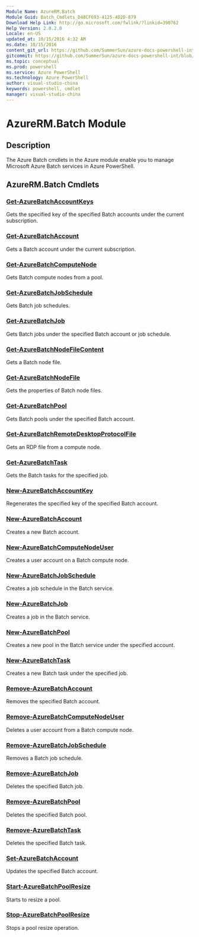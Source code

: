 ```yaml
---
Module Name: AzureRM.Batch
Module Guid: Batch_Cmdlets_D48CF693-4125-4D2D-879
Download Help Link: http://go.microsoft.com/fwlink/?linkid=390762
Help Version: 2.0.2.0
Locale: en-US
updated_at: 10/15/2016 4:32 AM
ms.date: 10/15/2016
content_git_url: https://github.com/SummerSun/azure-docs-powershell-int/blob/master/azureps-cmdlets-docs/ResourceManager/AzureRM.Batch/v0.9.8/CmdletMDs/AzureRM.Batch.md
gitcommit: https://github.com/SummerSun/azure-docs-powershell-int/blob/1bfd8e268acfc1799ad3f17c5a982578f54443cf/azureps-cmdlets-docs/ResourceManager/AzureRM.Batch/v0.9.8/CmdletMDs/AzureRM.Batch.md
ms.topic: conceptual
ms.prod: powershell
ms.service: Azure PowerShell
ms.technology: Azure PowerShell
author: visual-studio-china
keywords: powershell, cmdlet
manager: visual-studio-china
---
```


# AzureRM.Batch Module
## Description
The Azure Batch cmdlets in the Azure module enable you to manage Microsoft Azure Batch services in Azure PowerShell.

## AzureRM.Batch Cmdlets
### [Get-AzureBatchAccountKeys](Get-AzureBatchAccountKeys.md)
Gets the specified key of the specified Batch accounts under the current subscription.


### [Get-AzureBatchAccount](Get-AzureBatchAccount.md)
Gets a Batch account under the current subscription.


### [Get-AzureBatchComputeNode](Get-AzureBatchComputeNode.md)
Gets Batch compute nodes from a pool.


### [Get-AzureBatchJobSchedule](Get-AzureBatchJobSchedule.md)
Gets Batch job schedules.


### [Get-AzureBatchJob](Get-AzureBatchJob.md)
Gets Batch jobs under the specified Batch account or job schedule.


### [Get-AzureBatchNodeFileContent](Get-AzureBatchNodeFileContent.md)
Gets a Batch node file.


### [Get-AzureBatchNodeFile](Get-AzureBatchNodeFile.md)
Gets the properties of Batch node files.


### [Get-AzureBatchPool](Get-AzureBatchPool.md)
Gets Batch pools under the specified Batch account.


### [Get-AzureBatchRemoteDesktopProtocolFile](Get-AzureBatchRemoteDesktopProtocolFile.md)
Gets an RDP file from a compute node.


### [Get-AzureBatchTask](Get-AzureBatchTask.md)
Gets the Batch tasks for the specified job.


### [New-AzureBatchAccountKey](New-AzureBatchAccountKey.md)
Regenerates the specified key of the specified Batch account.


### [New-AzureBatchAccount](New-AzureBatchAccount.md)
Creates a new Batch account.


### [New-AzureBatchComputeNodeUser](New-AzureBatchComputeNodeUser.md)
Creates a user account on a Batch compute node.


### [New-AzureBatchJobSchedule](New-AzureBatchJobSchedule.md)
Creates a job schedule in the Batch service.


### [New-AzureBatchJob](New-AzureBatchJob.md)
Creates a job in the Batch service.


### [New-AzureBatchPool](New-AzureBatchPool.md)
Creates a new pool in the Batch service under the specified account.


### [New-AzureBatchTask](New-AzureBatchTask.md)
Creates a new Batch task under the specified job.


### [Remove-AzureBatchAccount](Remove-AzureBatchAccount.md)
Removes the specified  Batch account.


### [Remove-AzureBatchComputeNodeUser](Remove-AzureBatchComputeNodeUser.md)
Deletes a user account from a Batch compute node.


### [Remove-AzureBatchJobSchedule](Remove-AzureBatchJobSchedule.md)
Removes a Batch job schedule.


### [Remove-AzureBatchJob](Remove-AzureBatchJob.md)
Deletes the specified Batch job.


### [Remove-AzureBatchPool](Remove-AzureBatchPool.md)
Deletes the specified Batch pool.


### [Remove-AzureBatchTask](Remove-AzureBatchTask.md)
Deletes the specified Batch task.


### [Set-AzureBatchAccount](Set-AzureBatchAccount.md)
Updates the specified Batch account.


### [Start-AzureBatchPoolResize](Start-AzureBatchPoolResize.md)
Starts to resize a pool.


### [Stop-AzureBatchPoolResize](Stop-AzureBatchPoolResize.md)
Stops a pool resize operation.



